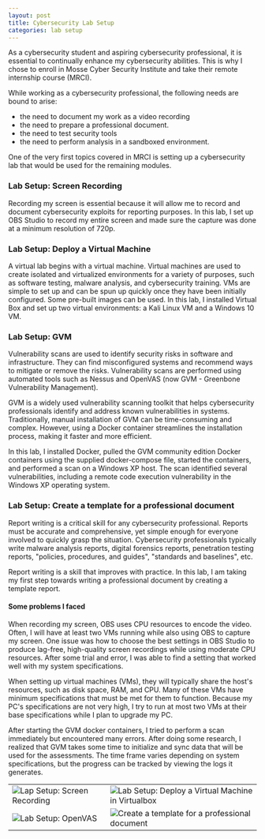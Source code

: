 ```yaml
---
layout: post
title: Cybersecurity Lab Setup
categories: lab setup
---
```


As a cybersecurity student and aspiring cybersecurity professional, it is essential to continually enhance my cybersecurity abilities. This is why I chose to enroll in Mosse Cyber Security Institute and take their remote internship course (MRCI).

While working as a cybersecurity professional, the following needs are bound to arise:

- the need to document my work as a video recording
- the need to prepare a professional document.
- the need to test security tools
- the need to perform analysis in a sandboxed environment.

One of the very first topics covered in MRCI is setting up a cybersecurity lab that would be used for the remaining modules.


### Lab Setup: Screen Recording

Recording my screen is essential because it will allow me to record and document cybersecurity exploits for reporting purposes. In this lab, I set up OBS Studio to record my entire screen and made sure the capture was done at a minimum resolution of 720p.


### Lab Setup: Deploy a Virtual Machine

A virtual lab begins with a virtual machine. Virtual machines are used to create isolated and virtualized environments for a variety of purposes, such as software testing, malware analysis, and cybersecurity training. VMs are simple to set up and can be spun up quickly once they have been initially configured. Some pre-built images can be used. In this lab, I installed Virtual Box and set up two virtual environments: a Kali Linux VM and a Windows 10 VM.


### Lab Setup: GVM

Vulnerability scans are used to identify security risks in software and infrastructure. They can find misconfigured systems and recommend ways to mitigate or remove the risks. Vulnerability scans are performed using automated tools such as Nessus and OpenVAS (now GVM - Greenbone Vulnerability Management).

GVM is a widely used vulnerability scanning toolkit that helps cybersecurity professionals identify and address known vulnerabilities in systems. Traditionally, manual installation of GVM can be time-consuming and complex. However, using a Docker container streamlines the installation process, making it faster and more efficient.

In this lab, I installed Docker, pulled the GVM community edition Docker containers using the supplied docker-compose file, started the containers, and performed a scan on a Windows XP host. The scan identified several vulnerabilities, including a remote code execution vulnerability in the Windows XP operating system.


### Lab Setup: Create a template for a professional document

Report writing is a critical skill for any cybersecurity professional. Reports must be accurate and comprehensive, yet simple enough for everyone involved to quickly grasp the situation. Cybersecurity professionals typically write malware analysis reports, digital forensics reports, penetration testing reports, "policies, procedures, and guides", "standards and baselines", etc.

Report writing is a skill that improves with practice. In this lab, I am taking my first step towards writing a professional document by creating a template report.


#### Some problems I faced

When recording my screen, OBS uses CPU resources to encode the video. Often, I will have at least two VMs running while also using OBS to capture my screen. One issue was how to choose the best settings in OBS Studio to produce lag-free, high-quality screen recordings while using moderate CPU resources. After some trial and error, I was able to find a setting that worked well with my system specifications.

When setting up virtual machines (VMs), they will typically share the host's resources, such as disk space, RAM, and CPU. Many of these VMs have minimum specifications that must be met for them to function. Because my PC's specifications are not very high, I try to run at most two VMs at their base specifications while I plan to upgrade my PC.

After starting the GVM docker containers, I tried to perform a scan immediately but encountered many errors. After doing some research, I realized that GVM takes some time to initialize and sync data that will be used for the assessments. The time frame varies depending on system specifications, but the progress can be tracked by viewing the logs it generates.


|     |     |
| --- | --- |
| ![Lap Setup: Screen Recording](https://github.com/iukadike/blog/assets/58455326/d284f798-6ac1-49fc-aec7-ef3e34607af4) | ![Lab Setup: Deploy a Virtual Machine in Virtualbox](https://github.com/iukadike/blog/assets/58455326/5c435f61-9c8f-490a-ac96-2ac26e83d623) |
| ![Lab Setup: OpenVAS](https://github.com/iukadike/blog/assets/58455326/3f05cf0a-e312-423f-8547-fa3a1720b524) | ![Create a template for a professional document](https://github.com/iukadike/blog/assets/58455326/eae9a2ba-cac2-4938-a995-921c7cc28bdf) |
